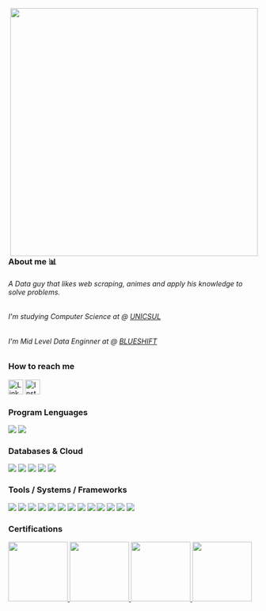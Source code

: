 [comment]: # (<img align="right" height="500em" src="https://user-images.githubusercontent.com/100642061/173202394-11f05595-21af-4cfe-95c7-d76fb1ebbd03.gif">)

<img align="right" height="500em" src="https://user-images.githubusercontent.com/100642061/192906466-75ba2a25-fe01-47f9-a356-dcba6e0ea75b.gif">

### About me 📊

<h6>A Data guy that likes web scraping, animes and apply his knowledge to solve problems.</h6>
<h6>I'm studying Computer Science at @ <a href="https://www.cruzeirodosul.edu.br/">UNICSUL</a></h6>
<h6>I'm Mid Level Data Enginner at @ <a href="https://www.blueshift.com.br/">BLUESHIFT</a></h6>

### How to reach me
<div>
   <a href="https://www.linkedin.com/in/gabrielcdev/" target="_blank"><img height='30' src='https://img.shields.io/badge/LinkedIn-000?style=for-the-badge&logo=linkedin&logoColor=blue' alt='Linkedin'></a>
   <a href="https://www.instagram.com/krd.gabriel/" target="_blank"><img height='30' src='https://img.shields.io/badge/instagram-000?style=for-the-badge&logo=instagram&logoColor=a10d37' alt='Instagram'></a>
</div>

### Program Lenguages
<div>
  <img src="https://img.shields.io/badge/Python-000?style=for-the-badge&logo=python&logoColor=blue"/>
  <img src="https://img.shields.io/badge/Bash-000?style=for-the-badge&logo=GNU%20Bash&logoColor=green"/>
</div>

### Databases & Cloud
<div>
  <img src="https://img.shields.io/badge/PostgreSQL-000?style=for-the-badge&logo=postgresql&logoColor=green"/>
  <img src="https://img.shields.io/badge/SQL%20Server-000?style=for-the-badge&logo=microsoft%20sql%20server&logoColor=red"/>
  <img src="https://img.shields.io/badge/MongoDB-000?style=for-the-badge&logo=mongodb&logoColor=4EA94B"/>
  <img src="https://img.shields.io/badge/microsoft%20azure-000?style=for-the-badge&logo=microsoft-azure&logoColor=61DAFB"/>
  <img src="https://img.shields.io/badge/google%20cloud-000?style=for-the-badge&logo=google-cloud&logoColor=orange"/>
</div>

### Tools / Systems / Frameworks
<div>
  <img src="https://img.shields.io/badge/Databricks-000?style=for-the-badge&logo=Databricks&logoColor=a10d37"/>
  <img src="https://img.shields.io/badge/Flask-000.svg?&style=for-the-badge&logo=Flask&logoColor=white"/>
  <img src="https://img.shields.io/badge/Docker-000?&style=for-the-badge&logo=Docker&logoColor=Blue"/>
  <img src="https://img.shields.io/badge/Azure_Functions-000?style=for-the-badge&logo=azure-functions&logoColor=yellow"/>
  <img src="https://img.shields.io/badge/power_bi-000.svg?&style=for-the-badge&logo=powerbi&logoColor=yellow"/>
  <img src="https://img.shields.io/badge/Pandas-000?style=for-the-badge&logo=Pandas&logoColor=0b3578"/>
  <img src="https://img.shields.io/badge/Jupyter-000?&style=for-the-badge&logo=Jupyter&logoColor=F37626"/>
  <img src="https://img.shields.io/badge/Selenium-000?style=for-the-badge&logo=Selenium&logoColor=76bc2f"/>
  <img src="https://img.shields.io/badge/Git-000.svg?&style=for-the-badge&logo=Git&logoColor=red"/>
  <img src="https://img.shields.io/badge/VS_Code-000?style=for-the-badge&logo=visual%20studio&logoColor=5C2D91"/>
  <img src="https://img.shields.io/badge/Postman-000?style=for-the-badge&logo=Postman&logoColor=F37626"/>
  <img src="https://img.shields.io/badge/Windows-000?style=for-the-badge&logo=windows&logoColor=blue"/>
  <img src="https://img.shields.io/badge/Linux-000?style=for-the-badge&logo=linux-mint&logoColor=87CF3E"/>
</div>

### Certifications

<div aling="center">
  <a href="https://www.credly.com/badges/cd60d231-cb11-44f9-bdb4-3ce16037665d/public_url">
    <img src="https://user-images.githubusercontent.com/100642061/220777898-4149bf6e-be3b-429a-84c6-2a2f19f6c057.png" height="120" width="120">
  </a>
  <a href="https://www.credly.com/badges/3daae0b2-8378-4d82-8797-7261ce31de17/public_url">
    <img src="https://user-images.githubusercontent.com/100642061/208327479-8ab05259-857c-4912-a374-1481dea18fb8.png" height="120" width="120">
  </a>
  <a href="https://www.credly.com/badges/a693e915-3f90-40ed-9185-e1c8b090e475/public_url">
    <img src="https://user-images.githubusercontent.com/100642061/208327482-11e42cd8-fd1f-4c8f-a363-9cad9cbb65a2.png" height="120" width="120">
  </a>
  <a href="https://www.credly.com/badges/02ec1ee5-3a24-4edc-b4da-c136a320bbf3/public_url">
    <img src="https://user-images.githubusercontent.com/100642061/210006195-47219773-da27-49be-89f5-6489a6af406d.png" height="120" width="120">
  </a>
</div>
